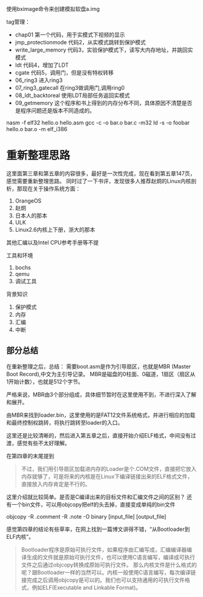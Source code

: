使用bximage命令来创建模拟软盘a.img

tag管理：
- chap01 第一个代码，用于实模式下视频的显示
- jmp_protectionmode 代码2，从实模式跳转到保护模式
- write_large_memory 代码3，实验保护模式下，读写大内存地址，并跳回实模式
- ldt 代码4，增加了LDT
- cgate 代码5，调用门，但是没有特权转移
- 06_ring3 进入ring3
- 07_ring3_gatecall 在ring3做调用门,调用ring0
- 08_ldt_backtoreal 使用LDT局部任务返回实模式
- 09_getmemory 这个程序和书上得到的内存分布不同，具体原因不清楚是否是程序问题还是版本不同造成的。


nasm -f elf32 hello.o hello.asm
gcc -c -o bar.o bar.c -m32
ld -s -o foobar hello.o bar.o -m elf_i386

# 重新整理思路 #
这里面第三章和第五章的内容很多，最好是一次性完成，现在看到第五章147页，感觉需要重新整理思路。
同时过了一下书评，发现很多人推荐赵炯的Linux内核剖析，那现在关于操作系统方面：
1. OrangeOS
2. 赵炯
3. 日本人的那本
4. ULK
5. Linux2.6内核上下册，浙大的那本

其他汇编以及Intel CPU参考手册等不提

工具和环境
1. bochs
2. qemu
3. 调试工具

背景知识
1. 保护模式
2. 内存
3. 汇编
4. 中断


## 部分总结 ##
在重新整理之后，总结：
需要boot.asm是作为引导扇区，也就是MBR (Master Boot Record),中文为主引导记录。
MBR是磁盘的0柱面、0磁道，1扇区（扇区从1开始计数），也就是512个字节。

严格来说，MBR由3个部分组成，具体细节暂时在这里使用不到，不进行深入了解和展开。

由MBR来找到loader.bin，这里使用的是FAT12文件系统格式，并进行相应的加载和最终控制权跳转，将执行跳转至loader的入口。

这里还是比较清晰的，然后进入第五章之后，直接开始介绍ELF格式，中间没有过渡，感觉有些不太好理解。

在第四章的末尾提到
> 不过，我们用引导扇区加载进内存的Loader是个.COM文件，直接把它放入内存就够了，可是将来的内核是在Linux下编译链接出来的ELF格式文件，直接放入内存肯定是不行的。

这里介绍就比较简单。是否是C编译出来的目标文件和汇编文件之间的区别？
还有一个bin文件，可以用objcopy把elf的头去掉，直接变成单纯的bin文件

objcopy -R .comment -R .note -O binary [input_file] [output_file]

感觉第四章的结论有些草率，在网上找到一篇博文讲得不错，“从Bootloader到ELF内核”。
> Bootloader程序是原始可执行文件，如果程序由汇编写成，汇编编译器编译生成的文件就是原始可执行文件，也可以使用C语言编写，编译成可执行文件之后通过objcopy转换成原始可执行文件。
> 那么内核文件是什么格式的呢？跟Bootloader一样的当然可以。内核一般使用C语言编写，每次编译链接完成之后调用objcopy是可以的。我们也可以支持通用的可执行文件格式，例如ELF(Executable and Linkable Format)。
